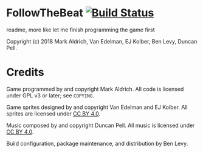 # FollowTheBeat [![Build Status](https://travis-ci.org/mwaldrich/FollowTheBeat.svg?branch=master)](https://travis-ci.org/mwaldrich/FollowTheBeat)
readme, more like let me finish programming the game first

Copyright (c) 2018 Mark Aldrich, Van Edelman, EJ Kolber, Ben Levy, Duncan Pell.

# Credits

Game programmed by and copyright Mark Aldrich. All code is licensed under GPL v3 or later; see `COPYING`.

Game sprites designed by and copyright Van Edelman and EJ Kolber. All sprites are licensed under [CC BY 4.0](https://creativecommons.org/licenses/by/4.0/legalcode).

Music composed by and copyright Duncan Pell. All music is licensed under [CC BY 4.0](https://creativecommons.org/licenses/by/4.0/legalcode).

Build configuration, package maintenance, and distribution by Ben Levy.
